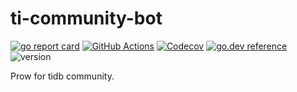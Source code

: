 # ti-community-bot

[![go report card](https://goreportcard.com/badge/github.com/tidb-community-bots/ti-community-prow "go report card")](https://goreportcard.com/report/github.com/tidb-community-bots/ti-community-prow)
[![GitHub Actions](https://github.com/tidb-community-bots/ti-community-prow/workflows/Test/badge.svg?branch=master)](https://github.com/features/actions)
[![Codecov](https://badgen.net/codecov/c/github/tidb-community-bots/ti-community-prow?icon=codecov)](https://codecov.io/gh/tidb-community-bots/ti-community-prow)
[![go.dev reference](https://img.shields.io/badge/go.dev-reference-007d9c?logo=go&logoColor=white&style=flat-square)](https://pkg.go.dev/github.com/tidb-community-bots/ti-community-prow/pkg/)
![version](https://img.shields.io/github/release/tidb-community-bots/ti-community-prow/all.svg)

Prow for tidb community.
